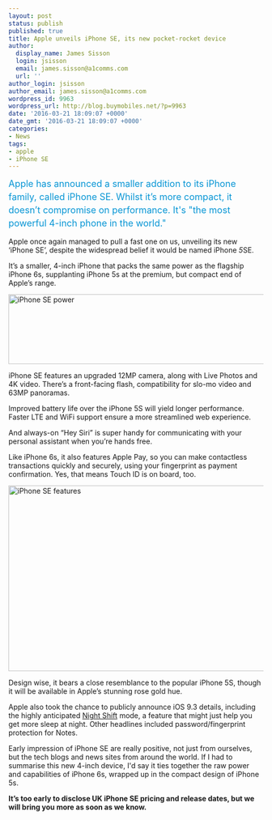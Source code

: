 ```yaml
---
layout: post
status: publish
published: true
title: Apple unveils iPhone SE, its new pocket-rocket device
author:
  display_name: James Sisson
  login: jsisson
  email: james.sisson@a1comms.com
  url: ''
author_login: jsisson
author_email: james.sisson@a1comms.com
wordpress_id: 9963
wordpress_url: http://blog.buymobiles.net/?p=9963
date: '2016-03-21 18:09:07 +0000'
date_gmt: '2016-03-21 18:09:07 +0000'
categories:
- News
tags:
- apple
- iPhone SE
---
```

<p><span class="postStandFirst" style="color: #0896d5; line-height: 26px; font-size: 18px;">Apple has announced a smaller addition to its iPhone family, called iPhone SE. Whilst it&rsquo;s more compact, it doesn&rsquo;t compromise on performance. It's "the most powerful 4-inch phone in the world."</span></p>
<p>Apple once again managed to pull a fast one on us, unveiling&nbsp;its new &lsquo;iPhone SE&rsquo;, despite the widespread belief it would be named&nbsp;iPhone <em>5</em>SE.</p>
<p>It&rsquo;s a smaller, 4-inch iPhone that packs the same power as the flagship iPhone 6s, supplanting iPhone 5s at the premium, but compact end of Apple&rsquo;s range.</p>
<p><img class="aligncenter wp-image-9968" src="https://a1comms-blog-buymobiles.storage.googleapis.com/2016/03/iPhone-SE-power.jpg" alt="iPhone SE power" width="600" height="138" /></p>
<p>iPhone SE&nbsp;features an upgraded 12MP camera, along with Live Photos and 4K video. There&rsquo;s a front-facing flash, compatibility for slo-mo video and 63MP panoramas.</p>
<p>Improved battery life over the iPhone 5S will yield longer performance. Faster LTE and WiFi support ensure a more streamlined web experience.</p>
<p>And always-on &ldquo;Hey Siri&rdquo; is super handy for communicating with your personal assistant when you&rsquo;re hands free.</p>
<p>Like iPhone 6s, it also features Apple Pay, so you can make contactless transactions quickly and securely, using your fingerprint as payment confirmation. Yes, that means Touch ID is on board, too.</p>
<p><img class="aligncenter size-full wp-image-9964" src="https://a1comms-blog-buymobiles.storage.googleapis.com/2016/03/CeFtNJRUIAA10rI.jpg" alt="iPhone SE features" width="600" height="367" /></p>
<p>Design wise, it bears a close resemblance to the popular iPhone 5S, though it will be available in Apple&rsquo;s stunning rose gold hue.</p>
<p>Apple also took the chance to publicly announce&nbsp;iOS 9.3 details, including the highly anticipated <a href="http://blog.buymobiles.net/features/night-shift-on-ios-9-3-might-help-you-sleep-at-night" target="_blank" rel="noopener noreferrer">Night Shift</a> mode, a feature that might just help you get more sleep at night. Other headlines included password/fingerprint protection for Notes.</p>
<p>Early impression of iPhone SE are really positive, not just from ourselves, but the tech blogs and news sites from around the world. If I had to summarise this new 4-inch device, I'd say it ties together the raw power and capabilities of iPhone 6s, wrapped up in the compact design of iPhone 5s.</p>
<p><strong>It&rsquo;s too early to disclose UK iPhone SE pricing and release dates, but we will bring you more as soon as we know.</strong></p>

